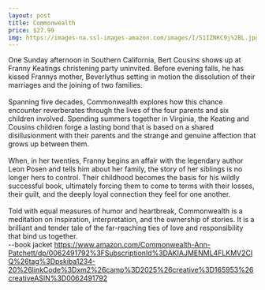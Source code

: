 ```yaml
--- 
layout: post 
title: Commonwealth
price: $27.99
img: https://images-na.ssl-images-amazon.com/images/I/51IZNKC9j%2BL.jpg
--- 
```

One Sunday afternoon in Southern California, Bert Cousins shows up at Franny Keatings christening party uninvited. Before evening falls, he has kissed Frannys mother, Beverlythus setting in motion the dissolution of their marriages and the joining of two families.<br><br>Spanning five decades, Commonwealth explores how this chance encounter reverberates through the lives of the four parents and six children involved. Spending summers together in Virginia, the Keating and Cousins children forge a lasting bond that is based on a shared disillusionment with their parents and the strange and genuine affection that grows up between them.<br><br>When, in her twenties, Franny begins an affair with the legendary author Leon Posen and tells him about her family, the story of her siblings is no longer hers to control. Their childhood becomes the basis for his wildly successful book, ultimately forcing them to come to terms with their losses, their guilt, and the deeply loyal connection they feel for one another.<br><br>Told with equal measures of humor and heartbreak, Commonwealth is a meditation on inspiration, interpretation, and the ownership of stories. It is a brilliant and tender tale of the far-reaching ties of love and responsibility that bind us together.<br>--book jacket
https://www.amazon.com/Commonwealth-Ann-Patchett/dp/0062491792%3FSubscriptionId%3DAKIAJMENML4FLKMV2CIQ%26tag%3Dpskiba1234-20%26linkCode%3Dxm2%26camp%3D2025%26creative%3D165953%26creativeASIN%3D0062491792